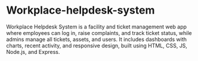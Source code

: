 # Workplace-helpdesk-system
Workplace Helpdesk System is a facility and ticket management web app where employees can log in, raise complaints, and track ticket status, while admins manage all tickets, assets, and users. It includes dashboards with charts, recent activity, and responsive design, built using HTML, CSS, JS, Node.js, and Express.
